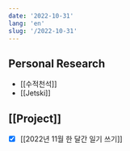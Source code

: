 ```yaml
---
date: '2022-10-31'
lang: 'en'
slug: '/2022-10-31'
---
```


## Personal Research

- [[수적천석]]
- [[Jetski]]

## [[Project]]

- [x] [[2022년 11월 한 달간 일기 쓰기]]
